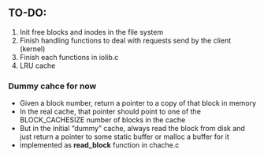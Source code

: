## TO-DO:
1. Init free blocks and inodes in the file system
2. Finish handling functions to deal with requests send by the client (kernel)
3. Finish each functions in iolib.c
4. LRU cache


### Dummy cahce for now
- Given a block number, return a pointer to a copy of that block in memory
- In the real cache, that pointer should point to one of the BLOCK_CACHESIZE number of blocks in the cache
- But in the initial “dummy” cache, always read the block from disk and just return a pointer to some static buffer or malloc a buffer for it
- implemented as **read_block** function in chache.c

